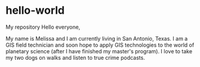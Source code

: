 # hello-world
My repository
Hello everyone,

My name is Melissa and I am currently living in San Antonio, Texas. I am a GIS field technician and soon hope to apply GIS technologies to the world of planetary science (after I have finished my master's program). I love to take my two dogs on walks and listen to true crime podcasts.
